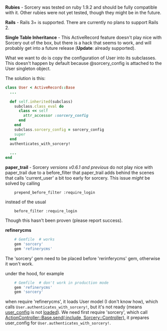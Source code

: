 **Rubies** - Sorcery was tested on ruby 1.9.2 and should be fully compatible with it.
Other rubies were not yet tested, though they might be in the future.

**Rails** - Rails 3+ is supported. There are currently no plans to support Rails 2.

**Single Table Inheritance** - This ActiveRecord feature doesn't play nice with Sorcery out of the box, but there is a hack that seems to work, and will probably get into a future release (**Update**: already supported).

What we want to do is copy the configuration of User into its subclasses. This doesn't happen by default because @sorcery_config is attached to the User singleton object.

The solution is this:

```ruby
class User < ActiveRecord::Base
  ...
  
  def self.inherited(subclass)
    subclass.class_eval do
      class << self
        attr_accessor :sorcery_config
      end
    end
    subclass.sorcery_config = sorcery_config
    super
  end
  authenticates_with_sorcery!
  
  ...
end
```


**paper_trail** - Sorcery _versions v0.6.1 and previous_ do not play nice with paper_trail due to a before_filter that paper_trail adds behind the scenes that calls 'current_user' a bit too early for sorcery. This issue *might* be solved by calling
```
    prepend_before_filter :require_login
```

instead of the usual
```
    before_filter :require_login
```

Though this hasn't been proven (please report success).


**refinerycms**


```ruby
    # Gemfile  # works
    gem 'sorcery'
    gem 'refinerycms'
```


The 'sorcery' gem need to be placed before 'rerinferycms' gem, otherwise it won't work.

under the hood, for example

```ruby
    # Gemfile  # don't work in production mode
    gem 'refinerycms'
    gem 'sorcery'
```

when require 'refinerycms', it loads User model (I don't know how), which calls `User.authenticates_with_sorcery!`,  but it's not ready (means [user_config](https://github.com/NoamB/sorcery/blob/master/lib/sorcery/initializers/initializer.rb#L61) is not [loaded](https://github.com/NoamB/sorcery/blob/master/lib/sorcery/controller.rb#L15)).  We need first require 'sorcery', which call [ ActionController::Base.send(:include, Sorcery::Controller)](https://github.com/NoamB/sorcery/blob/master/lib/sorcery/engine.rb#L11),  it prepares user_config for `User.authenticates_with_sorcery!`.
